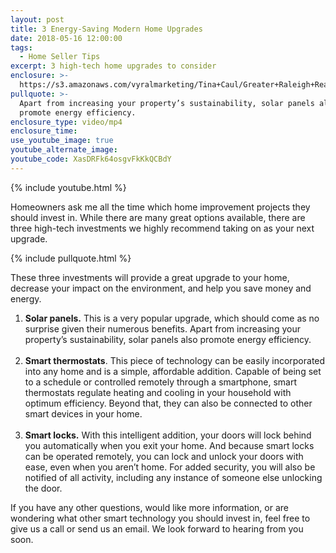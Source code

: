 ```yaml
---
layout: post
title: 3 Energy-Saving Modern Home Upgrades
date: 2018-05-16 12:00:00
tags:
  - Home Seller Tips
excerpt: 3 high-tech home upgrades to consider
enclosure: >-
  https://s3.amazonaws.com/vyralmarketing/Tina+Caul/Greater+Raleigh+Real+Estate-+The+Key+Steps+of+a+Mortgage+Pre-Approval.mp4
pullquote: >-
  Apart from increasing your property’s sustainability, solar panels also
  promote energy efficiency.
enclosure_type: video/mp4
enclosure_time:
use_youtube_image: true
youtube_alternate_image:
youtube_code: XasDRFk64osgvFkKkQCBdY
---
```


{% include youtube.html %}

Homeowners ask me all the time which home improvement projects they should invest in. While there are many great options available, there are three high-tech investments we highly recommend taking on as your next upgrade.

{% include pullquote.html %}

These three investments will provide a great upgrade to your home, decrease your impact on the environment, and help you save money and energy.

1. **Solar panels.** This is a very popular upgrade, which should come as no surprise given their numerous benefits. Apart from increasing your property’s sustainability, solar panels also promote energy efficiency.   <br> 
2. **Smart thermostats**. This piece of technology can be easily incorporated into any home and is a simple, affordable addition. Capable of being set to a schedule or controlled remotely through a smartphone, smart thermostats regulate heating and cooling in your household with optimum efficiency. Beyond that, they can also be connected to other smart devices in your home.<br> 
3. **Smart locks.** With this intelligent addition, your doors will lock behind you automatically when you exit your home. And because smart locks can be operated remotely, you can lock and unlock your doors with ease, even when you aren’t home. For added security, you will also be notified of all activity, including any instance of someone else unlocking the door.

If you have any other questions, would like more information, or are wondering what other smart technology you should invest in, feel free to give us a call or send us an email. We look forward to hearing from you soon.